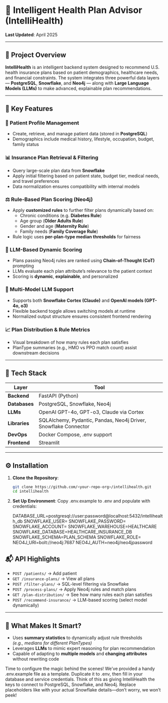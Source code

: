 # 🧠 Intelligent Health Plan Advisor (IntelliHealth)

**Last Updated**: April 2025

---

## 📝 Project Overview

**IntelliHealth** is an intelligent backend system designed to recommend U.S. health insurance plans based on patient demographics, healthcare needs, and financial constraints. The system integrates three powerful data layers — **PostgreSQL**, **Snowflake**, and **Neo4j** — along with **Large Language Models (LLMs)** to make advanced, explainable plan recommendations.

---

## 🎯 Key Features

### 🔐 Patient Profile Management
- Create, retrieve, and manage patient data (stored in **PostgreSQL**)
- Demographics include medical history, lifestyle, occupation, budget, family status

### 📊 Insurance Plan Retrieval & Filtering
- Query large-scale plan data from **Snowflake**
- Apply initial filtering based on patient state, budget tier, medical needs, and travel preferences
- Data normalization ensures compatibility with internal models

### ⚖️ Rule-Based Plan Scoring (Neo4j)
- Apply **customized rules** to further filter plans dynamically based on:
  - Chronic conditions (e.g. **Diabetes Rule**)
  - Age group (**Older Adults Rule**)
  - Gender and age (**Maternity Rule**)
  - Family needs (**Family Coverage Rule**)
- Rule logic uses **per-plan-type median thresholds** for fairness

### 🤖 LLM-Based Dynamic Scoring
- Plans passing Neo4j rules are ranked using **Chain-of-Thought (CoT)** prompting
- LLMs evaluate each plan attribute’s relevance to the patient context
- Scoring is **dynamic**, **explainable**, and personalized


### 🔄 Multi-Model LLM Support
- Supports both **Snowflake Cortex (Claude)** and **OpenAI models (GPT-4o, o3)**
- Flexible backend toggle allows switching models at runtime
- Normalized output structure ensures consistent frontend rendering

### 📈 Plan Distribution & Rule Metrics
- Visual breakdown of how many rules each plan satisfies
- PlanType summaries (e.g., HMO vs PPO match count) assist downstream decisions

---

## 🧰 Tech Stack

| Layer            | Tool                          |
|------------------|-------------------------------|
| **Backend**      | FastAPI (Python)              |
| **Databases**    | PostgreSQL, Snowflake, Neo4j  |
| **LLMs**         | OpenAI GPT-4o, GPT-o3, Claude via Cortex |
| **Libraries**    | SQLAlchemy, Pydantic, Pandas, Neo4j Driver, Snowflake Connector |
| **DevOps**       | Docker Compose, .env support  |
| **Frontend**     | Streamlit                     |

---

## ⚙️ Installation

1. **Clone the Repository**:
   ```bash
   git clone https://github.com/<your-repo-org>/intellihealth.git
   cd intellihealth

2. **Set Up Environment**:
   Copy .env.example to .env and populate with credentials:
   
   DATABASE_URL=postgresql://user:password@localhost:5432/intellihealth_db
   SNOWFLAKE_USER=<your-user>
   SNOWFLAKE_PASSWORD=<your-password>
   SNOWFLAKE_ACCOUNT=<your-account>
   SNOWFLAKE_WAREHOUSE=HEALTHCARE
   SNOWFLAKE_DATABASE=HEALTHCARE_INSURANCE_DB
   SNOWFLAKE_SCHEMA=PLAN_SCHEMA
   SNOWFLAKE_ROLE=<your-role>
   NEO4J_URI=bolt://neo4j:7687
   NEO4J_AUTH=neo4j/neo4jpassword


## 📬 API Highlights

- `POST /patients/` → Add patient
- `GET /insurance-plans/` → View all plans
- `POST /filter-plans/` → SQL-level filtering via Snowflake
- `POST /process-plans/` → Apply Neo4j rules and match plans
- `GET /plan-distribution/` → See how many rules each plan satisfies
- `POST /recommend-insurance/` → LLM-based scoring (select model dynamically)

---

## 🧠 What Makes It Smart?

- Uses **summary statistics** to dynamically adjust rule thresholds  
  _(e.g., medians for different PlanTypes)_
- Leverages **LLMs** to mimic expert reasoning for plan recommendation
- Capable of adapting to **multiple models** and **changing attributes** without rewriting code

 Time to configure the magic behind the scenes! We’ve provided a handy .env.example file as a template. Duplicate it to .env, then fill in your database and service credentials. 
 Think of this as giving IntelliHealth the keys to connect to PostgreSQL, Snowflake, and Neo4j. Replace placeholders like <your-user> with your actual Snowflake details—don’t 
 worry, we won’t peek!
